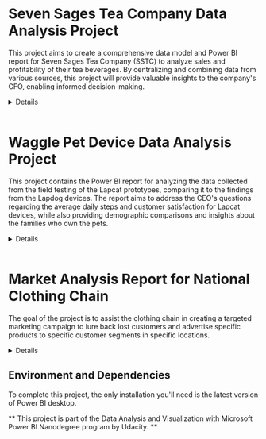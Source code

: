 # Seven Sages Tea Company Data Analysis Project
This project aims to create a comprehensive data model and Power BI report for Seven Sages Tea Company (SSTC) to analyze sales and profitability of their tea beverages. By centralizing and combining data from various sources, this project will provide valuable insights to the company's CFO, enabling informed decision-making.

<details>

## Project Overview
As a junior BI developer at SSTC, your task is to transform fragmented sales files and product records into a unified data model. This will enable the CFO to gain insights into product performance and make informed decisions. The project also involves considering currency conversion for sales in different regions and aligning with the company's fiscal calendar.

## Scenario
SSTC is a growing tea company located near Seattle, Washington (USA). The CFO recognizes the need to consolidate and analyze the sales data to gain a deeper understanding of the company's product performance. Currently, there is limited visibility on which tea beverages generate the highest profitability, apart from the flagship product, Bamboo Grove Tea.

The data collection process within the company is fragmented, making it difficult to assess the profitability of all products accurately. Additionally, SSTC operates in both Washington State (USD) and British Columbia (CAD), requiring consideration of currency conversion. Furthermore, the company follows a fiscal calendar, which needs to be taken into account while building the data model.

## Key Objectives
- Consolidate and centralize sales data and product records.
- Analyze the sales and profitability of different tea beverages.
- Enable the CFO to make informed decisions about product performance.
- Incorporate currency conversion for sales in different regions.
- Account for the fiscal calendar to align reporting and analysis.

## Benefits
- Enhanced visibility into tea beverage sales and profitability.
- Streamlined data analysis and reporting processes.
- Informed decision-making regarding product performance.
- Improved understanding of each tea beverage's contribution to overall success.

</details>
<br>

# Waggle Pet Device Data Analysis Project
This project contains the Power BI report for analyzing the data collected from the field testing of the Lapcat prototypes, comparing it to the findings from the Lapdog devices. The report aims to address the CEO's questions regarding the average daily steps and customer satisfaction for Lapcat devices, while also providing demographic comparisons and insights about the families who own the pets.

<details>

## Project Overview
Waggle is a startup that specializes in smart devices for pets. The Lapdog, a fitness collar for dogs, has been incredibly successful, with positive reviews and increasing sales. Inspired by this success, Waggle's CEO wants to explore the viability of a feline version called Lapcat. To gather insights, the product team distributed 1,000 Lapcat prototypes for field testing.

As a business intelligence analyst at Waggle, your task is to create a boardroom-ready Power BI report that tells the story of how the Lapcat data compares to the Lapdog findings. This report will play a crucial role in influencing the CEO's decision on whether Lapcat should be pursued further or not.

## Business Requests
The CEO and Chief Marketing Officer have specific requests for the report:

1- **CEO's Questions**:
- Did the average daily steps increase for cats wearing the Lapcat device, similar to dogs wearing the Lapdog device?
- Were owners of Lapcat devices as satisfied with the product as Lapdog owners?
  
2- **CMO's Branding Request**:

- Ensure the report is "on-brand" by using colors from the Waggle color palette.
Incorporate the Waggle logo and other approved company logos and icons.

3- **Product Team's Requests**:

- Include demographic comparisons between dogs and cats using Waggle devices.
- Provide insights about the families who own the pets.
- Utilize at least 7 different Power BI visualizations.
- Implement buttons for navigation between pages and/or bookmarks.
- Provide slicers to allow users to filter and explore the data.
</details>
<br>

# Market Analysis Report for National Clothing Chain

The goal of the project is to assist the clothing chain in creating a targeted marketing campaign to lure back lost customers and advertise specific products to specific customer segments in specific locations.

<details>


## Project Description
The national clothing chain is experiencing flat sales and wants to revitalize its business by targeting lost customers with a tailored marketing campaign. To achieve this, the clothing chain requires an analysis to determine the best product to advertise to each customer. The three products under consideration are:

- Shirt: $25
- Sweater: $100
- Leather Bag: $1,000
  
By conducting a comprehensive market analysis, the report aims to provide insights into customer preferences and purchasing behavior, enabling the clothing chain to make data-driven decisions for their marketing strategy. Based on the analysis, recommends the best product to advertise to each customer segment, considering their preferences and potential profitability.

</details>


## Environment and Dependencies
To complete this project, the only installation you'll need is the latest version of Power BI desktop. 

** This project is part of the Data Analysis and Visualization with Microsoft Power BI Nanodegree program by Udacity. **